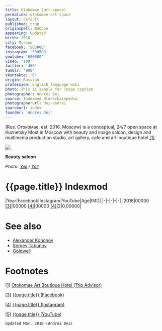 ```yaml
---
title: Otokomae (art-space)
permalink: otokomae-art-space
layout: default
published: true
originspell: Шаблон
appearing: Updated
birth: 2018
city: Moscow
facebook: '500000'
instagram: '500500'
youtube: '600000'
vimeo: '100'
twitter: '400'
tumblr: '900'
vkontakte: '0'
origin: Russian
profession: English language wiki
photo: This is sample for image caption
photographer: Andrei Dei
source: Indexmod Blockchainpedia
photographerurl: dei-andrei
sourceurl: index
founder: 'Andrei Dei'
---
```

(Rus. Отокомае, est. 2016, Moscow) is a conceptual, 24/7 open space at Kuznetsky Most in Moscow with beauty and image saloon, design and multimedia production studio, art gallery, cafe and art-boutique hotel <span id="a1">[\[1\]](#f1)</span>.

![](https://irs1.4sqi.net/img/general/original/3249224_bwiSRLG75iGmi-CxKNwbCGW_wHaZZ-zoe7aJA26qvIY.jpg)

**Beauty saloon**

*Photo: [Yell](index) / [Yell](https://www.yell.ru/moscow/com/proekt-otokomae_10705666/)*

# {{page.title}} Indexmod

|Year|Facebook|Instagram|YouTube|Age|IMD|
|-|-|-|-|-|
|2018|00000 <span id="a3">[\[3\]](#f3)</span>|00000 <span id="a4">[\[4\]](#f4)</span>|00000 <span id="a4">[\[4\]](#f4)</span>|2|0,00000|

# See also

+ [Alexander Kononov](index)
+ [Sergey Tabunov](index)
+ [Goldwell](index)

# Footnotes

[[1]](#a1) <span id="f1"></span> [Otokomae Art Boutique Hotel (Trip Advisor)](https://www.tripadvisor.ru/Hotel_Review-g298484-d4609149-Reviews-Otokomae_Art_Boutique_Hotel-Moscow_Central_Russia.html)

[[3]](#a3) <span id="f3"></span> [{{page.title}} (Facebook)](index)

[[4]](#a4) <span id="f4"></span> [{{page.title}} (Instagram)](index)

[[5]](#a5) <span id="f5"></span> [{{page.title}} (YouTube)](index)

`Updated Mar. 2018 (Andrei Dei)`
